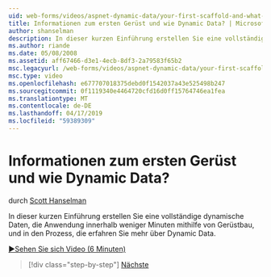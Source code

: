 ```yaml
---
uid: web-forms/videos/aspnet-dynamic-data/your-first-scaffold-and-what-is-dynamic-data
title: Informationen zum ersten Gerüst und wie Dynamic Data? | Microsoft-Dokumentation
author: shanselman
description: In dieser kurzen Einführung erstellen Sie eine vollständige dynamische Daten, die Anwendung innerhalb weniger Minuten mithilfe von Gerüstbau, und in den Prozess, die erfahren Sie mehr über Dynamic Data.
ms.author: riande
ms.date: 05/08/2008
ms.assetid: aff67466-d3e1-4ecb-8df3-2a79583f65b2
msc.legacyurl: /web-forms/videos/aspnet-dynamic-data/your-first-scaffold-and-what-is-dynamic-data
msc.type: video
ms.openlocfilehash: e677707018375debd0f1542037a43e525498b247
ms.sourcegitcommit: 0f1119340e4464720cfd16d0ff15764746ea1fea
ms.translationtype: MT
ms.contentlocale: de-DE
ms.lasthandoff: 04/17/2019
ms.locfileid: "59389309"
---
```

# <a name="your-first-scaffold-and-what-is-dynamic-data"></a>Informationen zum ersten Gerüst und wie Dynamic Data?

durch [Scott Hanselman](https://github.com/shanselman)

In dieser kurzen Einführung erstellen Sie eine vollständige dynamische Daten, die Anwendung innerhalb weniger Minuten mithilfe von Gerüstbau, und in den Prozess, die erfahren Sie mehr über Dynamic Data.

[&#9654;Sehen Sie sich Video (6 Minuten)](https://channel9.msdn.com/Blogs/ASP-NET-Site-Videos/your-first-scaffold-and-what-is-dynamic-data)

> [!div class="step-by-step"]
> [Nächste](how-do-i-enable-inline-gridview-editing.md)

